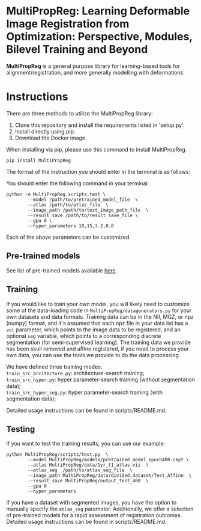 # MultiPropReg: Learning Deformable Image Registration from Optimization: Perspective, Modules, Bilevel Training and Beyond

**MultiPropReg** is a general purpose library for learning-based tools for alignment/registration, and more generally modelling with deformations.


# Instructions

There are three methods to utilize the MultiPropReg library:

1. Clone this repository and install the requirements listed in 'setup.py'.
2. Install directly using pip.
3. Download the Docker image.

When installing via pip, please use this command to install MultiPropReg. 

```
pip install MultiPropReg
```
The format of the instruction you should enter in the terminal is as follows:

You should enter the following command in your terminal:

```
python -m MultiPropReg.scripts.test \
        --model /path/to/pretrained_model_file  \
        --atlas /path/to/atlas_file  \
        --image_path /path/to/test_image_path_file  \
        --result_save /path/to/result_save_file \
        --gpu 0 \
        --hyper_parameters 10,15,3.2,0.8
```

Each of the above parameters can be customized.


## Pre-trained models

See list of pre-trained models available [here](models/pretrained_model_epoch400.ckpt).

## Training

If you would like to train your own model, you will likely need to customize some of the data-loading code in `MultiPropReg/datagenerators.py` for your own datasets and data formats. Training data can be in the NII, MGZ, or npz (numpy) format, and it's assumed that each npz file in your data list has a `vol` parameter, which points to the image data to be registered, and an optional `seg` variable, which points to a corresponding discrete segmentation (for semi-supervised learning). The training data we provide has been skull removed and affine registered, if you need to process your own data, you can use the tools we provide to do the data processing.

We have defined three training modes:  
`train_src_arcitecture.py`: architecture-search training;  
`train_src_hyper.py`: hyper parameter-search training (without segmentation data);  
`train_src_hyper_seg.py`: hyper parameter-search training (with segmentation data);

Detailed usage instructions can be found in scripts/README.md.


## Testing

If you want to test the training results, you can use our example:

```
python MultiPropReg/scripts/test.py  \
        --model MultiPropReg/models/pretrained_model_epoch400.ckpt \
        --atlas MultiPropReg/data/1yr_t1_atlas.nii  \
        --atlas_seg  /path/to/atlas_seg_file  \
        --image_path MultiPropReg/data/divided_dataset/Test_Affine  \
        --result_save MultiPropReg/output_test_400  \
        --gpu 0
        --hyper_parameters
```

If you have a dataset with segmented images, you have the option to manually specify the `atlas_seg` parameter. Additionally, we offer a selection of pre-trained models for a rapid assessment of registration outcomes.
Detailed usage instructions can be found in scripts/README.md.



